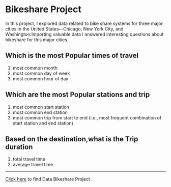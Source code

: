 #  Bikeshare Project  
In this project, I explored data related to bike share systems for three major cities in the United States—Chicago, New York City, and Washington.Importing valuable data I answered interesting questions about bikeshare for this major cities.

## Which is the most Popular times of travel

1. most common month
2. most common day of week
3. most common hour of day

## Which are the most Popular stations and trip

1. most common start station
2. most common end station
3. most common trip from start to end (i.e., most frequent combination of start station and end station)

## Based on the destination,what is the  Trip duration

1. total travel time
2. average travel time
-------------------------
[Click here](http://localhost:8888/edit/bikeshare.py) to find Data Bikeshare Project .
